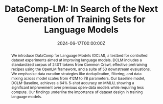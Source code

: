 ---
title: "DataComp-LM: In Search of the Next Generation of Training Sets for Language Models"

# Authors
authors:
- Jeffrey Li
- Alex Fang
- Georgios Smyrnis
- Maor Ivgi
- Matt Jordan
- Samir Gadre
- Hritik Bansal
- Etash Guha
- Sedrick Keh
- Kushal Arora
- Saurabh Garg
- Rui Xin
- Niklas Muennighoff
- Reinhard Heckel
- Jean Mercat
- Mayee Chen
- Suchin Gururangan
- Mitchell Wortsman
- Alon Albalak
- Yonatan Bitton
- Marianna Nezhurina
- Amro Abbas
- Cheng-Yu Hsieh
- Dhruba Ghosh
- Josh Gardner
- Maciej Kilian
- Hanlin Zhang
- Rulin Shao
- Sarah Pratt
- Sunny Sanyal
- Gabriel Ilharco
- Giannis Daras
- Kalyani Marathe
- Aaron Gokaslan
- Jieyu Zhang
- Khyathi Chandu
- Thao Nguyen
- Igor Vasiljevic
- Sham Kakade
- Shuran Song
- Sujay Sanghavi
- Fartash Faghri
- Sewoong Oh
- Luke Zettlemoyer
- Kyle Lo
- Alaaeldin El-Nouby
- Hadi Pouransari
- Alexander Toshev
- Stephanie Wang
- Dirk Groeneveld
- Luca Soldaini
- Pang Wei Koh
- Jenia Jitsev
- Thomas Kollar
- Alexandros G. Dimakis
- Yair Carmon
- Achal Dave
- Ludwig Schmidt
- Vaishaal Shankar

date: "2024-06-17T00:00:00Z"
doi: "arXiv:2406.11794"

# Schedule page publish date (NOT publication's date).
publishDate: "2024-06-17T00:00:00Z"

# Publication type.
# Legend: 0 = Uncategorized; 1 = Conference paper; 2 = Journal article;
# 3 = Preprint / Working Paper; 4 = Report; 5 = Book; 6 = Book section;
# 7 = Thesis; 8 = Patent
publication_types: ["3"]

# Publication name and optional abbreviated publication name.
publication: In *arXiv*
publication_short: In *arXiv*

abstract: We introduce DataComp for Language Models (DCLM), a testbed for controlled dataset experiments aimed at improving language models. DCLM includes a standardized corpus of 240T tokens from Common Crawl, effective pretraining recipes using the OpenLM framework, and a suite of 53 downstream evaluations. We emphasize data curation strategies like deduplication, filtering, and data mixing across model scales from 412M to 7B parameters. Our baseline model, DCLM-Baseline, achieves a 64% 5-shot accuracy on MMLU, showing a significant improvement over previous open-data models while requiring less compute. Our findings underline the importance of dataset design in training language models.

tags: []

# Display this page in the Featured widget?
featured: true

# Custom links (uncomment lines below)
# links:
# - name: Custom Link
#   url: http://example.org

url_pdf: 'https://arxiv.org/pdf/2406.11794.pdf'
url_code: 'https://github.com/datacomp/dclm'
# url_dataset: ''
# url_poster: ''
url_project: 'https://www.datacomp.ai'
# url_slides: ''
# url_source: ''
url_video: ''

# Featured image
# To use, add an image named `featured.jpg/png` to your page's folder. 
image:
  caption: 'Visualization of data curation strategies in DCLM.'
  focal_point: ""
  preview_only: false

# Associated Projects (optional).
#   Associate this publication with one or more of your projects.
#   Simply enter your project's folder or file name without extension.
#   E.g. `internal-project` references `content/project/internal-project/index.md`.
#   Otherwise, set `projects: []`.
# projects:
# - example

# Slides (optional).
#   Associate this publication with Markdown slides.
#   Simply enter your slide deck's filename without extension.
#   E.g. `slides: "example"` references `content/slides/example/index.md`.
#   Otherwise, set `slides: ""`.
slides: ""
---
